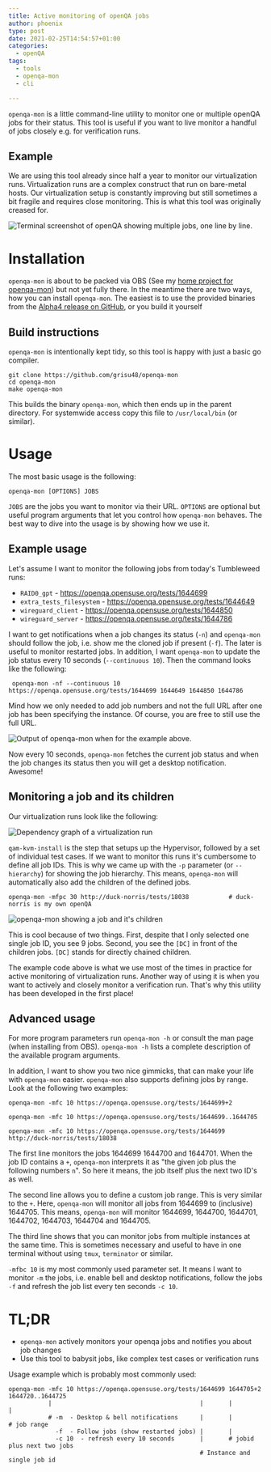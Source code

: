 ```yaml
---
title: Active monitoring of openQA jobs
author: phoenix
type: post
date: 2021-02-25T14:54:57+01:00
categories:
  - openQA
tags:
  - tools
  - openqa-mon
  - cli

---
```

`openqa-mon` is a little command-line utility to monitor one or multiple openQA jobs for their status. This tool is useful if you want to live monitor a handful of jobs closely e.g. for verification runs.

## Example

We are using this tool already since half a year to monitor our virtualization runs. Virtualization runs are a complex construct that run on bare-metal hosts. Our virtualization setup is constantly improving but still sometimes a bit fragile and requires close monitoring. This is what this tool was originally creased for.

![Terminal screenshot of openQA showing multiple jobs, one line by line.](openqa-mon.png)

# Installation

`openqa-mon` is about to be packed via OBS (See my [home project for openqa-mon](https://build.opensuse.org/package/show/home:ph03nix/openqa-mon)) but not yet fully there. In the meantime there are two ways, how you can install `openqa-mon`. The easiest is to use the provided binaries from the [Alpha4 release on GitHub](https://github.com/grisu48/openqa-mon/releases/tag/v0.12a), or you build it yourself

## Build instructions

`openqa-mon` is intentionally kept tidy, so this tool is happy with just a basic go compiler.

    git clone https://github.com/grisu48/openqa-mon
    cd openqa-mon
    make openqa-mon

This builds the binary `openqa-mon`, which then ends up in the parent directory. For systemwide access copy this file to `/usr/local/bin` (or similar).

# Usage

The most basic usage is the following:

    openqa-mon [OPTIONS] JOBS

`JOBS` are the jobs you want to monitor via their URL. `OPTIONS` are optional but useful program arguments that let you control how `openqa-mon` behaves. The best way to dive into the usage is by showing how we use it.

## Example usage

Let's assume I want to monitor the following jobs from today's Tumbleweed runs:

* `RAID0_gpt` - https://openqa.opensuse.org/tests/1644699
* `extra_tests_filesystem` - https://openqa.opensuse.org/tests/1644649
* `wireguard_client` - https://openqa.opensuse.org/tests/1644850
* `wireguard_server` - https://openqa.opensuse.org/tests/1644786

I want to get notifications when a job changes its status (`-n`) and
 `openqa-mon` should follow the job, i.e. show me the cloned job if present (`-f`). The later is useful to monitor restarted jobs. In addition, I want `openqa-mon` to update the job status every 10 seconds (`--continuous 10`). Then the command looks like the following:
 
     openqa-mon -nf --continuous 10 https://openqa.opensuse.org/tests/1644699 1644649 1644850 1644786

Mind how we only needed to add job numbers and not the full URL after one job has been specifying the instance. Of course, you are free to still use the full URL.

![Output of openqa-mon when for the example above.](openqa-mon-example.png)

Now every 10 seconds, `openqa-mon` fetches the current job status and when the job changes its status then you will get a desktop notification. Awesome!

## Monitoring a job and its children

Our virtualization runs look like the following:

![Dependency graph of a virtualization run](virt-runs.png)

`qam-kvm-install` is the step that setups up the Hypervisor, followed by a set of individual test cases. If we want to monitor this runs it's cumbersome to define all job IDs. This is why we came up with the `-p` parameter (or `--hierarchy`) for showing the job hierarchy. This means, `openqa-mon` will automatically also add the children of the defined jobs.

    openqa-mon -mfpc 30 http://duck-norris/tests/18038           # duck-norris is my own openQA

![openqa-mon showing a job and it's children](openqa-mon-children.png)

This is cool because of two things. First, despite that I only selected one single job ID, you see 9 jobs. Second, you see the `[DC]` in front of the children jobs. `[DC]` stands for directly chained children.

The example code above is what we use most of the times in practice for active monitoring of virtualization runs. Another way of using it is when you want to actively and closely monitor a verification run. That's why this utility has been developed in the first place!

## Advanced usage

For more program parameters run `openqa-mon -h` or consult the man page (when installing from OBS). `openqa-mon -h` lists a complete description of the available program arguments.

In addition, I want to show you two nice gimmicks, that can make your life with `openqa-mon` easier. `openqa-mon` also supports defining jobs by range. Look at the following two examples:


    openqa-mon -mfc 10 https://openqa.opensuse.org/tests/1644699+2
    
    openqa-mon -mfc 10 https://openqa.opensuse.org/tests/1644699..1644705
    
    openqa-mon -mfc 10 https://openqa.opensuse.org/tests/1644699 http://duck-norris/tests/18038

The first line monitors the jobs 1644699 1644700 and 1644701. When the job ID contains a `+`, `openqa-mon` interprets it as "the given job plus the following numbers `n`". So here it means, the job itself plus the next two ID's as well.

The second line allows you to define a custom job range. This is very similar to the `+`. Here, `openqa-mon` will monitor all jobs from 1644699 to (inclusive) 1644705. This means, `openqa-mon` will monitor 1644699, 1644700, 1644701, 1644702, 1644703, 1644704 and 1644705.

The third line shows that you can monitor jobs from multiple instances at the same time. This is sometimes necessary and useful to have in one terminal without using `tmux`, `terminator` or similar.

`-mfbc 10` is my most commonly used parameter set. It means I want to monitor `-m` the jobs, i.e. enable bell and desktop notifications, follow the jobs `-f` and refresh the job list every ten seconds `-c 10`.

# TL;DR

* `openqa-mon` actively monitors your openqa jobs and notifies you about job changes
* Use this tool to babysit jobs, like complex test cases or verification runs

Usage example which is probably most commonly used:

    openqa-mon -mfc 10 https://openqa.opensuse.org/tests/1644699 1644705+2 1644720..1644725
               |                                         |       |         |
               # -m  - Desktop & bell notifications      |       |         # job range
                 -f  - Follow jobs (show restarted jobs) |       |
                 -c 10  - refresh every 10 seconds       |       # jobid plus next two jobs
                                                         # Instance and single job id